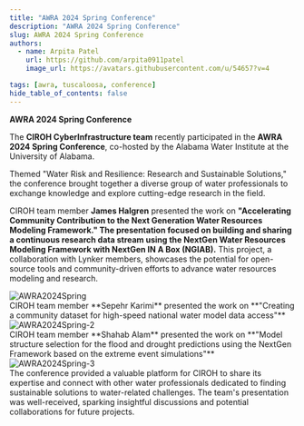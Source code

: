 ```yaml
---
title: "AWRA 2024 Spring Conference"
description: "AWRA 2024 Spring Conference"
slug: AWRA 2024 Spring Conference
authors:
  - name: Arpita Patel
    url: https://github.com/arpita0911patel
    image_url: https://avatars.githubusercontent.com/u/54657?v=4

tags: [awra, tuscaloosa, conference]
hide_table_of_contents: false
---
```


**AWRA 2024 Spring Conference**


The **CIROH CyberInfrastructure team** recently participated in the **AWRA 2024 Spring Conference**, co-hosted by the Alabama Water Institute at the University of Alabama.

Themed "Water Risk and Resilience: Research and Sustainable Solutions," the conference brought together a diverse group of water professionals to exchange knowledge and explore cutting-edge research in the field.

CIROH team member **James Halgren** presented the work on **"Accelerating Community Contribution to the Next Generation Water Resources Modeling Framework." The presentation focused on building and sharing a continuous research data stream using the NextGen Water Resources Modeling Framework with NextGen IN A Box (NGIAB).** This project, a collaboration with Lynker members, showcases the potential for open-source tools and community-driven efforts to advance water resources modeling and research.
 <div className="hero-image" style={{ textAlign: 'center' }}>
        <img src="/img/awra2024.jpeg" alt="AWRA2024Spring" style={{ width: '80%' }} />
</div>
CIROH team member **Sepehr Karimi** presented the work on **"Creating a community dataset for high-speed national water model data access"**
 <div className="hero-image" style={{ textAlign: 'center' }}>
        <img src="/img/AWRA2024-2.png" alt="AWRA2024Spring-2" style={{ width: '80%' }} />
</div>
CIROH team member **Shahab Alam** presented the work on **"Model structure selection for the flood and drought predictions using the NextGen Framework based on the extreme event simulations"**
 <div className="hero-image" style={{ textAlign: 'center' }}>
        <img src="/img/AWRA2024-3.png" alt="AWRA2024Spring-3" style={{ width: '80%' }} />
</div>
The conference provided a valuable platform for CIROH to share its expertise and connect with other water professionals dedicated to finding sustainable solutions to water-related challenges. The team's presentation was well-received, sparking insightful discussions and potential collaborations for future projects.